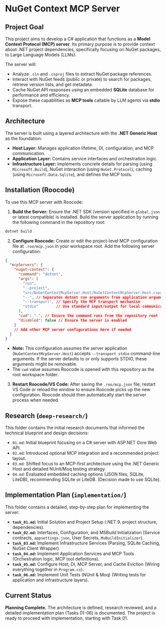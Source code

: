 # NuGet Context MCP Server

## Project Goal

This project aims to develop a C# application that functions as a **Model Context Protocol (MCP) server**. Its primary purpose is to provide context about .NET project dependencies, specifically focusing on NuGet packages, to Large Language Models (LLMs).

The server will:
*   Analyze `.sln` and `.csproj` files to extract NuGet package references.
*   Interact with NuGet feeds (public or private) to search for packages, retrieve version lists, and get metadata.
*   Cache NuGet API responses using an embedded **SQLite** database for performance and efficiency.
*   Expose these capabilities as **MCP tools** callable by LLM agents via **stdio** transport.

## Architecture

The server is built using a layered architecture with the **.NET Generic Host** as the foundation:
*   **Host Layer:** Manages application lifetime, DI, configuration, and MCP communication.
*   **Application Layer:** Contains service interfaces and orchestration logic.
*   **Infrastructure Layer:** Implements concrete details for parsing (using `Microsoft.Build`), NuGet interaction (using `NuGet.Protocol`), caching (using `Microsoft.Data.Sqlite`), and defines the MCP tools.

## Installation (Roocode)

To use this MCP server with Roocode:

1.  **Build the Server:** Ensure the .NET SDK (version specified in `global.json` or latest compatible) is installed. Build the server application by running the following command in the repository root:
   ```bash
   dotnet build
   ```

2.  **Configure Roocode:** Create or edit the project-level MCP configuration file at `.roo/mcp.json` in your workspace root. Add the following server configuration:

   ```json
   {
     "mcpServers": {
       "nuget-context": {
         "command": "dotnet",
         "args": [
           "run",
           "--project",
           "src/NuGetContextMcpServer.Host/NuGetContextMcpServer.Host.csproj",
           "--", // Separates dotnet run arguments from application arguments
           "--transport", // Specify the MCP transport mechanism
           "stdio"        // Use standard input/output for local communication
         ],
         "cwd": ".", // Ensure the command runs from the repository root
         "disabled": false // Ensure the server is enabled
       }
       // Add other MCP server configurations here if needed
     }
   }
   ```
   *   **Note:** This configuration assumes the server application (`NuGetContextMcpServer.Host`) accepts `--transport stdio` command-line arguments. If the server defaults to or only supports STDIO, these arguments might be removable.
   *   The `cwd` value assumes Roocode is opened with this repository as the root workspace folder.

3.  **Restart Roocode/VS Code:** After saving the `.roo/mcp.json` file, restart VS Code or reload the window to ensure Roocode picks up the new configuration. Roocode should then automatically start the server process when needed.

## Research (`deep-research/`)

This folder contains the initial research documents that informed the technical blueprint and design decisions:

*   `01.md`: Initial blueprint focusing on a C# server with ASP.NET Core Web API.
*   `02.md`: Introduced optional MCP integration and a recommended project layout.
*   `03.md`: Shifted focus to an MCP-first architecture using the .NET Generic Host and detailed NUnit/Moq testing strategy.
*   `04.md`: Evaluated embedded caching options (JSON files, SQLite, LiteDB), recommending SQLite or LiteDB. (Decision made to use SQLite).

## Implementation Plan (`implementation/`)

This folder contains a detailed, step-by-step plan for implementing the server:

*   **`task_01.md`:** Initial Solution and Project Setup (.NET 9, project structure, dependencies).
*   **`task_02.md`:** Interfaces, Configuration, and MSBuild Initialization (Service contracts, `appsettings.json`, User Secrets, `MsBuildInitializer`).
*   **`task_03.md`:** Implement Infrastructure Services (Parsing, SQLite Caching, NuGet Client Wrapper).
*   **`task_04.md`:** Implement Application Services and MCP Tools (Orchestration logic, MCP tool definitions).
*   **`task_05.md`:** Configure Host, DI, MCP Server, and Cache Eviction (Wiring everything together in `Program.cs`).
*   **`task_06.md`:** Implement Unit Tests (NUnit & Moq) (Writing tests for application and infrastructure layers).

## Current Status

**Planning Complete.** The architecture is defined, research reviewed, and a detailed implementation plan (Tasks 01-06) is documented. The project is ready to proceed with implementation, starting with Task 01.
